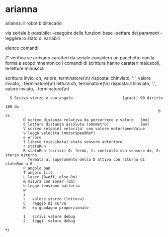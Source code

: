 # arianna
arianna: il robot biblitecario

via seriale è possibile:
-eseguire delle funzioni base
-settare dei parametri
-leggere lo stato di variabili

elenco comandi:

/*
	verifica se arrivano caratteri da seriale
	considero un pacchetto con la forma
	a scopo mnemonico i comandi di scrittura hanno caratteri maiuscoli, le letture minuscoli.
  
  scrittura invio: ch, valore, terminatore(\n)  risposta: chInviato, ':', valore inviato, , terminatore(\n)
  lettura   ch, terminatore(\n)                 risposta: chInviato, ':', valore inviato, , terminatore(\n)
  
	
      S Scrivo sterzo e suo angolo						[gradi] 90 diritto 
																		180 dx
																		0   sx
			D scrivo distanza relativa da percorrere e valore 	[mm]
			d lettura distanza assoluta (odometro)				[mm]
			V scrivo setpoint velocita' con valore motorSpeedValue
			v leggo velocità (motorSpeedRef)
			e errore
			l libero (viaLibera) stato sensore anteriore
			r statoRun	
			R statoRun (scrivi) 0: fermo, 1: controllo con sensore dx, 2: sterzo esterno
			  fermata al superamento della D attiva con ritorno di statoRun a 0
			P angolo pan
			T angolo tilt
			L laser (0=off, else On)
			m misura con sonar [cm]
			b legge tensione batteria
			w
			z
			s	valore sterzo (lettura)
			C	raggio di curva
			K	kp guadagno proporzionale
			
			1	scrivi valore debug
			2   leggi  valore debug
			
*/
